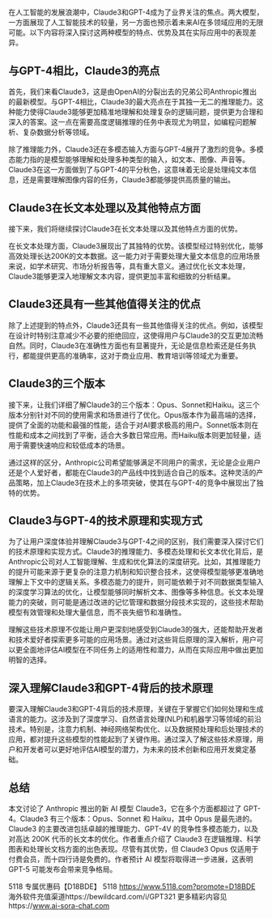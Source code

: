 ## 

在人工智能的发展浪潮中，Claude3和GPT-4成为了业界关注的焦点。两大模型，一方面展现了人工智能技术的较量，另一方面也预示着未来AI在多领域应用的无限可能。以下内容将深入探讨这两种模型的特点、优势及其在实际应用中的表现差异。

## 与GPT-4相比，Claude3的亮点

首先，我们来看Claude3，这是由OpenAI的分裂出去的兄弟公司Anthropic推出的最新模型。与GPT-4相比，Claude3的最大亮点在于其独一无二的推理能力。这种能力使得Claude3能够更加精准地理解和处理复杂的逻辑问题，提供更为合理和深入的答案。这一点在需要高度逻辑推理的任务中表现尤为明显，如编程问题解析、复杂数据分析等领域。

除了推理能力外，Claude3还在多模态输入方面与GPT-4展开了激烈的竞争。多模态能力指的是模型能够理解和处理多种类型的输入，如文本、图像、声音等。Claude3在这一方面做到了与GPT-4的平分秋色，这意味着无论是处理纯文本信息，还是需要理解图像内容的任务，Claude3都能够提供高质量的输出。

## Claude3在长文本处理以及其他特点方面

接下来，我们将继续探讨Claude3在长文本处理以及其他特点方面的优势。

在长文本处理方面，Claude3展现出了其独特的优势。该模型经过特别优化，能够高效处理长达200K的文本数据。这一能力对于需要处理大量文本信息的应用场景来说，如学术研究、市场分析报告等，具有重大意义。通过优化长文本处理，Claude3能够更深入地理解文本内容，提供更加丰富和细致的分析结果。

## Claude3还具有一些其他值得关注的优点

除了上述提到的特点外，Claude3还具有一些其他值得关注的优点。例如，该模型在设计时特别注意减少不必要的拒绝回应，这使得用户与Claude3的交互更加流畅自然。同时，Claude3在准确性方面也有显著提升，无论是信息检索还是任务执行，都能提供更高的准确率，这对于商业应用、教育培训等领域尤为重要。

## Claude3的三个版本

接下来，让我们详细了解Claude3的三个版本：Opus、Sonnet和Haiku。这三个版本分别针对不同的使用需求和场景进行了优化。Opus版本作为最高端的选择，提供了全面的功能和最强的性能，适合于对AI要求极高的用户。Sonnet版本则在性能和成本之间找到了平衡，适合大多数日常应用。而Haiku版本则更加轻量，适用于需要快速响应和较低成本的场景。

通过这样的区分，Anthropic公司希望能够满足不同用户的需求，无论是企业用户还是个人爱好者，都能在Claude3的产品线中找到适合自己的版本。这种灵活的产品策略，加上Claude3在技术上的多项突破，使其在与GPT-4的竞争中展现出了独特的优势。

## Claude3与GPT-4的技术原理和实现方式

为了让用户深度体验并理解Claude3与GPT-4之间的区别，我们需要深入探讨它们的技术原理和实现方式。Claude3的推理能力、多模态处理和长文本优化背后，是Anthropic公司对人工智能理解、生成和优化算法的深度研究。比如，其推理能力的提升可能来源于更复杂的注意力机制和知识整合技术，这使得模型能够更准确地理解上下文中的逻辑关系。多模态能力的提升，则可能依赖于对不同数据类型输入的深度学习算法的优化，让模型能够同时解析文本、图像等多种信息。长文本处理能力的突破，则可能是通过改进的记忆管理和数据分段技术实现的，这些技术帮助模型有效管理和处理大量信息，而不丧失细节和准确性。

理解这些技术原理不仅能让用户更深刻地感受到Claude3的强大，还能帮助开发者和技术爱好者探索更多可能的应用场景。通过对这些背后原理的深入解析，用户可以更全面地评估AI模型在不同任务上的适用性和潜力，从而在实际应用中做出更加明智的选择。

## 深入理解Claude3和GPT-4背后的技术原理

要深入理解Claude3和GPT-4背后的技术原理，关键在于掌握它们如何处理和生成语言的能力。这涉及到了深度学习、自然语言处理(NLP)和机器学习等领域的前沿技术。特别是，注意力机制、神经网络架构优化、以及数据预处理和后处理技术的应用，都对提升这些模型的性能起到了关键作用。通过深入了解这些技术原理，用户和开发者可以更好地评估AI模型的潜力，为未来的技术创新和应用开发奠定基础。

## 总结

本文讨论了 Anthropic 推出的新 AI 模型 Claude3，它在多个方面都超过了 GPT-4。Claude3 有三个版本：Opus、Sonnet 和 Haiku，其中 Opus 是最先进的。Claude3 的主要改进包括卓越的推理能力、GPT-4V 的竞争性多模态能力，以及对高达 200K 代币的长文本的优化。作者重点介绍了 Claude3 在逻辑推理、科学图表和处理长文档方面的出色表现。尽管有其优势，但 Claude3 Opus 仅适用于付费会员，而十四行诗是免费的。作者预计 AI 模型将取得进一步进展，这表明 GPT-5 可能发布会带来竞争格局。

5118   专属优惠码【D18BDE】
5118 https://www.5118.com?promote=D18BDE
海外软件充值渠道https://bewildcard.com/i/GPT321
更多精彩内容见https://www.ai-sora-chat.com
